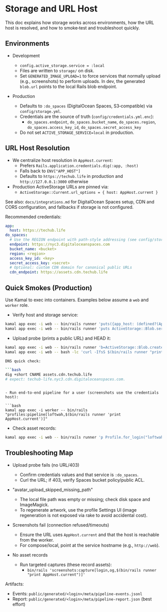 # Storage and URL Host

This doc explains how storage works across environments, how the URL host is resolved, and how to
smoke‑test and troubleshoot quickly.

## Environments

- Development
  - `config.active_storage.service = :local`
  - Files are written to `storage/` on disk.
  - Set `GENERATED_IMAGE_UPLOAD=1` to force services that normally upload (e.g., screenshots) to
    perform uploads. In dev, the generated `blob.url` points to the local Rails blob endpoint.

- Production
  - Defaults to `:do_spaces` (DigitalOcean Spaces, S3‑compatible) via `config/storage.yml`.
  - Credentials are the source of truth (`config/credentials.yml.enc`):
    - `do_spaces.endpoint`, `do_spaces.bucket_name`, `do_spaces.region`, `do_spaces.access_key_id`,
      `do_spaces.secret_access_key`
  - Do not set `ACTIVE_STORAGE_SERVICE=local` in production.

## URL Host Resolution

- We centralize host resolution in `AppHost.current`:
  - Prefers `Rails.application.credentials.dig(:app, :host)`
  - Falls back to `ENV["APP_HOST"]`
  - Defaults to `https://techub.life` in production and `http://127.0.0.1:3000` otherwise
- Production ActiveStorage URLs are pinned via:
  - `ActiveStorage::Current.url_options = { host: AppHost.current }`

See also: `docs/integrations.md` for DigitalOcean Spaces setup, CDN and CORS configuration, and
fallbacks if storage is not configured.

Recommended credentials:

```yaml
app:
  host: https://techub.life
do_spaces:
  # Use the REGION endpoint with path-style addressing (see config/storage.yml)
  endpoint: https://nyc3.digitaloceanspaces.com
  bucket_name: <bucket>
  region: <region>
  access_key_id: <key>
  secret_access_key: <secret>
  # Optional: custom CDN domain for canonical public URLs
  cdn_endpoint: https://assets.cdn.techub.life
```

## Quick Smokes (Production)

Use Kamal to exec into containers. Examples below assume a `web` and `worker` role.

- Verify host and storage service:

```bash
kamal app exec -i web -- bin/rails runner 'puts({app_host: (defined?(AppHost) ? AppHost.current : nil), svc: Rails.configuration.active_storage.service}.inspect)'
kamal app exec -i web -- bin/rails runner 'puts ActiveStorage::Blob.services.fetch(Rails.configuration.active_storage.service).inspect'
```

- Upload probe (prints a public URL) and HEAD it:

````bash
kamal app exec -i web -- bin/rails runner 'b=ActiveStorage::Blob.create_and_upload!(io: StringIO.new("hi"), filename:"probe.txt"); puts b.url'
kamal app exec -i web -- bash -lc 'curl -IfsS $(bin/rails runner "print ActiveStorage::Blob.last.url") | head -n1'

DNS quick check:

```bash
dig +short CNAME assets.cdn.techub.life
# expect: techub-life.nyc3.cdn.digitaloceanspaces.com.
````

````

- Run end‑to‑end pipeline for a user (screenshots use the credentials host):

```bash
kamal app exec -i worker -- bin/rails "profiles:pipeline[loftwah,$(bin/rails runner 'print AppHost.current')]"
````

- Check asset records:

```bash
kamal app exec -i web -- bin/rails runner 'p Profile.for_login("loftwah").first.profile_assets.order(:created_at).pluck(:kind,:public_url,:local_path)'
```

## Troubleshooting Map

- Upload probe fails (no URL/403)
  - Confirm credentials values and that service is `:do_spaces`.
  - Curl the URL; if 403, verify Spaces bucket policy/public ACL.

- "avatar_upload_skipped_missing_path"
  - The local file path was empty or missing; check disk space and ImageMagick.
  - To regenerate artwork, use the profile Settings UI (image regeneration is not exposed via rake
    to avoid accidental cost).

- Screenshots fail (connection refused/timeouts)
  - Ensure the URL uses `AppHost.current` and that the host is reachable from the worker.
  - For compose/local, point at the service hostname (e.g., `http://web`).

- No asset records
  - Run targeted captures (these record assets):
    - `bin/rails 'screenshots:capture[login,og,$(bin/rails runner "print AppHost.current")]'`

Artifacts:

- Events: `public/generated/<login>/meta/pipeline-events.jsonl`
- Report: `public/generated/<login>/meta/pipeline-report.json` (best effort)
